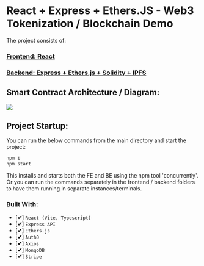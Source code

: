 #  React + Express + Ethers.JS  -  Web3 Tokenization / Blockchain Demo
The project consists of:

### [Frontend: React ](https://github.com/ivaaak/Web3-Tokenization/tree/main/frontend)
  
### [Backend: Express + Ethers.js + Solidity + IPFS](https://github.com/ivaaak/Web3-Tokenization/tree/main/backend)

## Smart Contract Architecture / Diagram:
<img src="https://raw.githubusercontent.com/ivaaak/Web3-Tokenization/tree/main/blockchain/contracts_diagram.png"></img>

## Project Startup:
You can run the below commands from the main directory and start the project:

```cmd
npm i
npm start
```

This installs and starts both the FE and BE using the npm tool 'concurrently'. Or you can run the commands separately in the frontend / backend folders to have them running in separate instances/terminals.

### Built With:
-  [**✔**]  `React (Vite, Typescript)`
-  [**✔**]  `Express API`
- [**✔**]  `Ethers.js`
-  [**✔**]  `Auth0`
-  [**✔**]  `Axios`
-  [**✔**]  `MongoDB`
-  [**✔**]  `Stripe`
